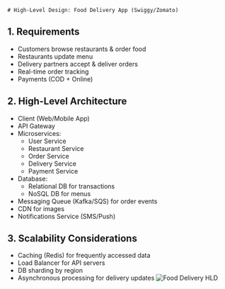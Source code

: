 	# High-Level Design: Food Delivery App (Swiggy/Zomato)

## 1. Requirements
- Customers browse restaurants & order food
- Restaurants update menu
- Delivery partners accept & deliver orders
- Real-time order tracking
- Payments (COD + Online)

## 2. High-Level Architecture
- Client (Web/Mobile App)
- API Gateway
- Microservices:
  - User Service
  - Restaurant Service
  - Order Service
  - Delivery Service
  - Payment Service
- Database:
  - Relational DB for transactions
  - NoSQL DB for menus
- Messaging Queue (Kafka/SQS) for order events
- CDN for images
- Notifications Service (SMS/Push)

## 3. Scalability Considerations
- Caching (Redis) for frequently accessed data
- Load Balancer for API servers
- DB sharding by region
- Asynchronous processing for delivery updates
![Food Delivery HLD](./diagrams/hld.png)
